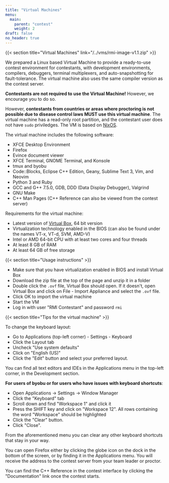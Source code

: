 ```yaml
---
title: "Virtual Machines"
menu:
  main:
    parent: "contest"
    weight: 2
draft: false
no_header: true
---
```


{{< section title="Virtual Machines" link="/../vms/rmi-image-v1.1.zip" >}}

We prepared a Linux based Virtual Machine to provide a ready-to-use contest environment for contestants, with development environments, compilers, debuggers,
terminal multiplexers, and auto-snapshotting for fault-tolerance. The virtual machine also uses the same compiler version as the contest server.

**Contestants are not required to use the Virtual Machine!** However, we encourage you to do so.

However, **contestants from countries or areas where proctoring is not possible due to disease control laws MUST use this
virtual machine**. The virtual machine has a read-only root partition, and the contestant user does not have `sudo`
priviledges. The VM is based on [NixOS](https://nixos.org).

The virtual machine includes the following software:

* XFCE Desktop Environment
* Firefox
* Evince document viewer
* XFCE Terminal, GNOME Terminal, and Konsole
* tmux and byobu
* Code::Blocks, Eclipse C++ Edition, Geany, Sublime Text 3, Vim, and Neovim
* Python 3 and Ruby
* GCC and G++ 7.5.0, GDB, DDD (Data Display Debugger), Valgrind
* GNU Make
* C++ Man Pages (C++ Reference can also be viewed from the contest server)

Requirements for the virtual machine:

* Latest version of [Virtual Box](https://www.virtualbox.org/), 64 bit version
* Virtualization technology enabled in the BIOS (can also be found under the names VT-x, VT-d, SVM, AMD-V)
* Intel or AMD 64-bit CPU with at least two cores and four threads
* At least 8 GB of RAM
* At least 64 GB of free storage

{{< section title="Usage instructions" >}}

* Make sure that you have virtualization enabled in BIOS and install Virtual Box
* Download the zip file at the top of the page and unzip it in a folder
* Double click the `.ovf` file, Virtual Box should open. If it doesn't, open Virtual Box and click on File - Import Appliance and select the `.ovf` file.
* Click OK to import the virtual machine
* Start the VM
* Log in with user "RMI Contestant" and password `rmi`

{{< section title="Tips for the virtual machine" >}}

To change the keyboard layout:
- Go to Applications (top-left corner) - Settings - Keyboard
- Click the Layout tab
- Uncheck "Use system defaults"
- Click on "English (US)"
- Click the "Edit" button and select your preferred layout.

You can find all text editors and IDEs in the Applications menu in the top-left corner,
in the Development section.

**For users of byobu or for users who have issues with keyboard shortcuts**:
* Open Applications -> Settings -> Window Manager
* Click the "Keyboard" tab
* Scroll down and find "Workspace 1" and click it
* Press the SHIFT key and click on "Workspace 12". All rows containing the word "Workspace" should be
highlighted
* Click the "Clear" button.
* Click "Close".

From the aforementioned menu you can clear any other keyboard shortcuts that stay in your way.

You can open Firefox either by clicking the globe icon on the dock
in the bottom of the screen, or by finding it in the Applications menu.
You will receive the address to the contest server from your team leader or proctor.

You can find the C++ Reference in the contest interface by clicking the "Documentation" link once the
contest starts.
